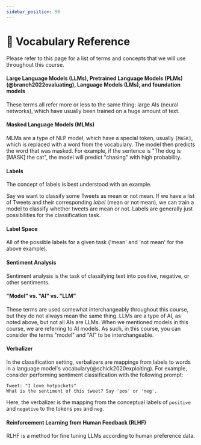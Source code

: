 ```yaml
---
sidebar_position: 90
---
```


# 📙 Vocabulary Reference

Please refer to this page for a list of terms and concepts that we will use throughout this course.

#### Large Language Models (LLMs), Pretrained Language Models (PLMs)(@branch2022evaluating), Language Models (LMs), and foundation models

These terms all refer more or less to the same thing: large AIs (neural networks), which have usually been trained 
on a huge amount of text.

#### Masked Language Models (MLMs)

MLMs are a type of NLP model, which have a special token, usually `[MASK]`, which is
replaced with a word from the vocabulary. The model then predicts the word that
was masked. For example, if the sentence is "The dog is [MASK] the cat", the model
will predict "chasing" with high probability.

#### Labels

The concept of labels is best understood with an example.

Say we want to classify some Tweets as mean or not mean. If we have a list of Tweets and 
their corresponding *label* (mean or not mean), we can train a model to classify
whether tweets are mean or not. Labels are generally just possibilities for the
classification task.

#### Label Space

All of the possible labels for a given task ('mean' and 'not mean' for the above example).

#### Sentiment Analysis 
 
Sentiment analysis is the task of classifying text into positive, negative, or other sentiments. 

#### "Model" vs. "AI" vs. "LLM"

These terms are used somewhat interchangeably throughout this course, but they do
not always mean the same thing. LLMs are a type of AI, as noted above, but not all AIs are LLMs.
When we mentioned models in this course, we are referring to AI models. As such, in this course,
you can consider the terms "model" and "AI" to be interchangeable.

#### Verbalizer

In the classification setting, verbalizers are mappings from labels to words in
a language model's vocabulary(@schick2020exploiting). For example, consider 
performing sentiment classification with the following prompt:

```text
Tweet: "I love hotpockets"
What is the sentiment of this tweet? Say 'pos' or 'neg'.
```

Here, the verbalizer is the mapping from the conceptual labels of `positive` and `negative` to the tokens `pos` and `neg`.

#### Reinforcement Learning from Human Feedback (RLHF)

RLHF is a method for fine tuning LLMs according to human preference data.

<!-- %%RemarkAutoGlossary::list_all%% -->
